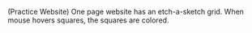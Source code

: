(Practice Website) One page website has an etch-a-sketch grid. When mouse hovers squares, the squares are colored. 
